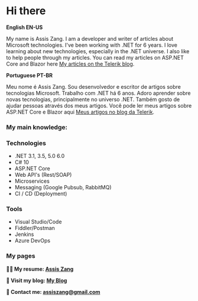 

# Hi there
<!-- <img src='https://media.giphy.com/media/X1hTak9mZoCOoLGfSW/giphy.gif' alt="banner" width="600px" height="200px"></img>
**zangassis/zangassis** is a ✨ _special_ ✨ repository because its `README.md` (this file) appears on your GitHub profile.
Here are some ideas to get you started:

- 🔭 I’m currently working on ...
- 🌱 I’m currently learning ...
- 👯 I’m looking to collaborate on ...
- 🤔 I’m looking for help with ...
- 💬 Ask me about ...
- 📫 How to reach me: ...
- 😄 Pronouns: ...
- ⚡ Fun fact: ...
-->
**English EN-US**

My name is Assis Zang. I am a developer and writer of articles about Microsoft technologies.
I've been working with .NET for 6 years. I love learning about new technologies, especially in the .NET universe. I also like to help people through my articles.
You can read my articles on ASP.NET Core and Blazor here [My articles on the Telerik blog](https://www.telerik.com/blogs/author/assis-zang).

**Portuguese PT-BR**

Meu nome é Assis Zang. Sou desenvolvedor e escritor de artigos sobre tecnologias Microsoft.
Trabalho com .NET há 6 anos. Adoro aprender sobre novas tecnologias, principalmente no universo .NET. Também gosto de ajudar pessoas através dos meus artigos.
Você pode ler meus artigos sobre ASP.NET Core e Blazor aqui [Meus artigos no blog da Telerik](https://www.telerik.com/blogs/author/assis-zang).

### My main knowledge:
### Technologies
- .NET 3.1, 3.5, 5.0 6.0
- C# 10
- ASP.NET Core
- Web API's (Rest/SOAP)
- Microservices
- Messaging (Google Pubsub, RabbitMQ)
- CI / CD (Deployment)

### Tools
- Visual Studio/Code
- Fiddler/Postman
- Jenkins
- Azure DevOps

### My pages
<strong>👨‍🎓 My resume: [Assis Zang](https://zangassis-profile.vercel.app/)</strong>

<strong>📝 Visit my blog: [My Blog](http://zangassisblog.vercel.app)</strong>

<strong>💬 Contact me: assiszang@gmail.com</strong>

<!--![Assis Zang GitHub stats](https://github-readme-stats.vercel.app/api?username=zangassis&show_icons=true&theme=vue-dark)
[![Top Langs](https://github-readme-stats.vercel.app/api/top-langs/?username=zangassis&layout=compact&theme=vue-dark)](https://github.com/zangassis/github-readme-stats)-->

<!--Watch my contribuition graph get eaten by the snake 🐍
![snake gif](https://github.com/zangassis/zangassis/blob/output/github-contribution-grid-snake.svg)-->

